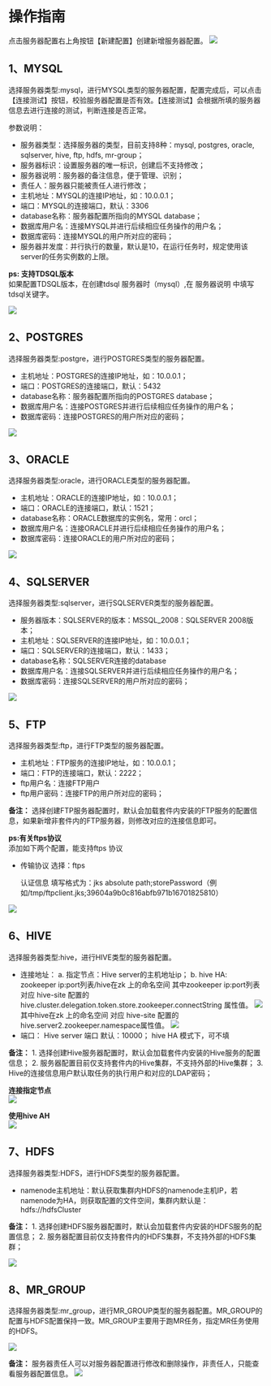 # 操作指南

点击服务器配置右上角按钮【新建配置】创建新增服务器配置。 ![](../../.gitbook/assets/4.png)

## 1、MYSQL

选择服务器类型:mysql，进行MYSQL类型的服务器配置，配置完成后，可以点击【连接测试】按钮，校验服务器配置是否有效。【连接测试】会根据所填的服务器信息去进行连接的测试，判断连接是否正常。

参数说明：

* 服务器类型：选择服务器的类型，目前支持8种：mysql, postgres, oracle, sqlserver, hive, ftp, hdfs, mr-group；
* 服务器标识：设置服务器的唯一标识，创建后不支持修改；
* 服务器说明：服务器的备注信息，便于管理、识别；
* 责任人：服务器只能被责任人进行修改；
* 主机地址：MYSQL的连接IP地址，如：10.0.0.1；
* 端口：MYSQL的连接端口，默认：3306
* database名称：服务器配置所指向的MYSQL database；
* 数据库用户名：连接MYSQL并进行后续相应任务操作的用户名；
* 数据库密码：连接MYSQL的用户所对应的密码；
* 服务器并发度：并行执行的数量，默认是10，在运行任务时，规定使用该server的任务实例数的上限。

**ps: 支持TDSQL版本**  
如果配置TDSQL版本，在创建tdsql 服务器时（mysql）,在 服务器说明 中填写tdsql关键字。

![](../../.gitbook/assets/3.png)

## 2、POSTGRES

选择服务器类型:postgre，进行POSTGRES类型的服务器配置。

* 主机地址：POSTGRES的连接IP地址，如：10.0.0.1；
* 端口：POSTGRES的连接端口，默认：5432
* database名称：服务器配置所指向的POSTGRES database；
* 数据库用户名：连接POSTGRES并进行后续相应任务操作的用户名；
* 数据库密码：连接POSTGRES的用户所对应的密码；

![](../../.gitbook/assets/5.png)

## 3、ORACLE

选择服务器类型:oracle，进行ORACLE类型的服务器配置。

* 主机地址：ORACLE的连接IP地址，如：10.0.0.1；
* 端口：ORACLE的连接端口，默认：1521；
* database名称：ORACLE数据库的实例名，常用：orcl；
* 数据库用户名：连接ORACLE并进行后续相应任务操作的用户名；
* 数据库密码：连接ORACLE的用户所对应的密码；

![](../../.gitbook/assets/oracle.png)

## 4、SQLSERVER

选择服务器类型:sqlserver，进行SQLSERVER类型的服务器配置。

* 服务器版本：SQLSERVER的版本：MSSQL\_2008：SQLSERVER 2008版本；
* 主机地址：SQLSERVER的连接IP地址，如：10.0.0.1；
* 端口：SQLSERVER的连接端口，默认：1433；
* database名称：SQLSERVER连接的database
* 数据库用户名：连接SQLSERVER并进行后续相应任务操作的用户名；
* 数据库密码：连接SQLSERVER的用户所对应的密码；

![](../../.gitbook/assets/sever.png)

## 5、FTP

选择服务器类型:ftp，进行FTP类型的服务器配置。

* 主机地址：FTP服务的连接IP地址，如：10.0.0.1；
* 端口：FTP的连接端口，默认：2222；
* ftp用户名：连接FTP用户
* ftp用户密码：连接FTP的用户所对应的密码；

**备注：** 选择创建FTP服务器配置时，默认会加载套件内安装的FTP服务的配置信息，如果新增非套件内的FTP服务器，则修改对应的连接信息即可。

**ps:有关ftps协议**  
添加如下两个配置，能支持ftps 协议

* 传输协议 选择：ftps  

  认证信息 填写格式为：jks absolute path;storePassword（例如/tmp/ftpclient.jks;39604a9b0c816abfb971b16701825810）

![](../../.gitbook/assets/ftp.png)

## 6、HIVE

选择服务器类型:hive，进行HIVE类型的服务器配置。

* 连接地址： a. 指定节点：Hive server的主机地址ip；   b. hive HA: zookeeper ip:port列表/hive在zk 上的命名空间 其中zookeeper ip:port列表对应 hive-site 配置的hive.cluster.delegation.token.store.zookeeper.connectString 属性值。 ![](../../.gitbook/assets/hiveHA2.png) 其中hive在zk 上的命名空间 对应 hive-site 配置的hive.server2.zookeeper.namespace属性值。 ![](../../.gitbook/assets/hiveHA3.png)
* 端口： Hive server 端口 默认：10000； hive HA 模式下，可不填

**备注：** 1. 选择创建Hive服务器配置时，默认会加载套件内安装的Hive服务的配置信息； 2. 服务器配置目前仅支持套件内的Hive集群，不支持外部的Hive集群； 3. Hive的连接信息用户默认取任务的执行用户和对应的LDAP密码；

**连接指定节点**  
![](../../.gitbook/assets/hive.png)

**使用hive AH**  
![](../../.gitbook/assets/hiveHA.png)

## 7、HDFS

选择服务器类型:HDFS，进行HDFS类型的服务器配置。

* namenode主机地址：默认获取集群内HDFS的namenode主机IP，若namenode为HA，则获取配置的文件空间，集群内默认是：hdfs://hdfsCluster

**备注：** 1. 选择创建HDFS服务器配置时，默认会加载套件内安装的HDFS服务的配置信息； 2. 服务器配置目前仅支持套件内的HDFS集群，不支持外部的HDFS集群；

![](../../.gitbook/assets/hdfs.png)

## 8、MR\_GROUP

选择服务器类型:mr\_group，进行MR\_GROUP类型的服务器配置。MR\_GROUP的配置与HDFS配置保持一致。MR\_GROUP主要用于跑MR任务，指定MR任务使用的HDFS。

![](../../.gitbook/assets/mr.png)

**备注：** 服务器责任人可以对服务器配置进行修改和删除操作，非责任人，只能查看服务器配置信息。 ![](../../.gitbook/assets/edit.png)

